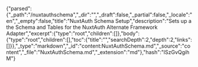 {"parsed":{"_path":"/nuxtauthschema","_dir":"","_draft":false,"_partial":false,"_locale":"en","_empty":false,"title":"NuxtAuth Schema Setup","description":"Sets up a the Schema and Tables for the NuxtAuth Alternate Framework Adapter","excerpt":{"type":"root","children":[]},"body":{"type":"root","children":[],"toc":{"title":"","searchDepth":2,"depth":2,"links":[]}},"_type":"markdown","_id":"content:NuxtAuthSchema.md","_source":"content","_file":"NuxtAuthSchema.md","_extension":"md"},"hash":"lSzGvQgihM"}